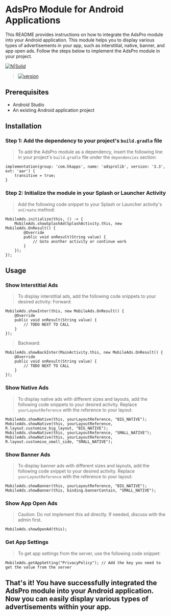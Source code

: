 # AdsPro Module for Android Applications

This README provides instructions on how to integrate the AdsPro module into your Android application. This module helps you to display various types of advertisements in your app, such as interstitial, native, banner, and app open ads. Follow the steps below to implement the AdsPro module in your project.

[![N|Solid](https://i.ibb.co/pxWCrh4/Frame-23.png)](https://hkapps.io)
> [![version](https://img.shields.io/badge/version-3.1-pass.svg)](https://hkapps.io)


## Prerequisites
* Android Studio
* An existing Android application project

## Installation

### Step 1: Add the dependency to your project's `build.gradle` file
> To add the AdsPro module as a dependency, insert the following line in your project's `build.gradle` file under the `dependencies` section:

```
implementation(group: 'com.hkapps', name: 'adsprolib', version: '3.3', ext: 'aar') {
    transitive = true;
}
```

### Step 2: Initialize the module in your Splash or Launcher Activity
> Add the following code snippet to your Splash or Launcher activity's `onCreate` method:

```
MobileAds.initialize(this, () -> {
    MobileAds.showSplashAd(SplashActivity.this, new MobileAds.OnResult() {
        @Override
        public void onResult(String value) {
            // Goto another activity or continue work
        }
    });
});

```

## Usage

### Show Interstitial Ads
> To display interstitial ads, add the following code snippets to your desired activity:
> Forward:

```
MobileAds.showInter(this, new MobileAds.OnResult() {
    @Override
    public void onResult(String value) {
        // TODO NEXT TO CALL
    }
});
```

> Backward:

```
MobileAds.showBackInter(MainActivity.this, new MobileAds.OnResult() {
    @Override
    public void onResult(String value) {
        // TODO NEXT TO CALL
    }
});
```

### Show Native Ads
> To display native ads with different sizes and layouts, add the following code snippets to your desired activity. Replace `yourLayoutReference` with the reference to your layout:

```
MobileAds.showNative(this, yourLayoutReference, "BIG_NATIVE");
MobileAds.showNative(this, yourLayoutReference, R.layout.customise_big_layout, "BIG_NATIVE");
MobileAds.showNative(this, yourLayoutReference, "SMALL_NATIVE");
MobileAds.showNative(this, yourLayoutReference, R.layout.customise_small_side, "SMALL_NATIVE");
```

### Show Banner Ads
> To display banner ads with different sizes and layouts, add the following code snippet to your desired activity. Replace `yourLayoutReference` with the reference to your layout:

```
MobileAds.showBanner(this, yourLayoutReference, "BIG_NATIVE");
MobileAds.showBanner(this, binding.bannerContain, "SMALL_NATIVE");
```

### Show App Open Ads
> Caution: Do not implement this ad directly. If needed, discuss with the admin first.

```
MobileAds.showOpenAd(this);
```

### Get App Settings
> To get app settings from the server, use the following code snippet:

```
MobileAds.getAppSetting("PrivacyPolicy"); // Add the key you need to get the value from the server
```

## That's it! You have successfully integrated the AdsPro module into your Android application. Now you can easily display various types of advertisements within your app.

